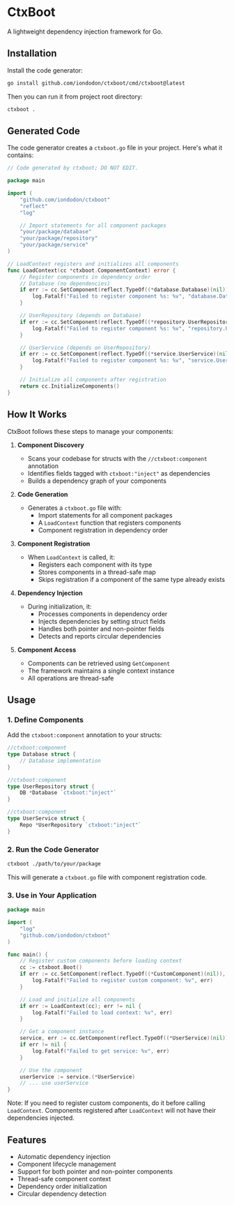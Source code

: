 # CtxBoot

A lightweight dependency injection framework for Go.

## Installation

Install the code generator:

```bash
go install github.com/iondodon/ctxboot/cmd/ctxboot@latest
```

Then you can run it from project root directory:

```bash
ctxboot .
```

## Generated Code

The code generator creates a `ctxboot.go` file in your project. Here's what it contains:

```go
// Code generated by ctxboot; DO NOT EDIT.

package main

import (
    "github.com/iondodon/ctxboot"
    "reflect"
    "log"

    // Import statements for all component packages
    "your/package/database"
    "your/package/repository"
    "your/package/service"
)

// LoadContext registers and initializes all components
func LoadContext(cc *ctxboot.ComponentContext) error {
    // Register components in dependency order
    // Database (no dependencies)
    if err := cc.SetComponent(reflect.TypeOf((*database.Database)(nil)), &database.Database{}); err != nil {
        log.Fatalf("Failed to register component %s: %v", "database.Database", err)
    }

    // UserRepository (depends on Database)
    if err := cc.SetComponent(reflect.TypeOf((*repository.UserRepository)(nil)), &repository.UserRepository{}); err != nil {
        log.Fatalf("Failed to register component %s: %v", "repository.UserRepository", err)
    }

    // UserService (depends on UserRepository)
    if err := cc.SetComponent(reflect.TypeOf((*service.UserService)(nil)), &service.UserService{}); err != nil {
        log.Fatalf("Failed to register component %s: %v", "service.UserService", err)
    }

    // Initialize all components after registration
    return cc.InitializeComponents()
}
```

## How It Works

CtxBoot follows these steps to manage your components:

1. **Component Discovery**

   - Scans your codebase for structs with the `//ctxboot:component` annotation
   - Identifies fields tagged with `ctxboot:"inject"` as dependencies
   - Builds a dependency graph of your components

2. **Code Generation**

   - Generates a `ctxboot.go` file with:
     - Import statements for all component packages
     - A `LoadContext` function that registers components
     - Component registration in dependency order

3. **Component Registration**

   - When `LoadContext` is called, it:
     - Registers each component with its type
     - Stores components in a thread-safe map
     - Skips registration if a component of the same type already exists

4. **Dependency Injection**

   - During initialization, it:
     - Processes components in dependency order
     - Injects dependencies by setting struct fields
     - Handles both pointer and non-pointer fields
     - Detects and reports circular dependencies

5. **Component Access**
   - Components can be retrieved using `GetComponent`
   - The framework maintains a single context instance
   - All operations are thread-safe

## Usage

### 1. Define Components

Add the `ctxboot:component` annotation to your structs:

```go
//ctxboot:component
type Database struct {
    // Database implementation
}

//ctxboot:component
type UserRepository struct {
    DB *Database `ctxboot:"inject"`
}

//ctxboot:component
type UserService struct {
    Repo *UserRepository `ctxboot:"inject"`
}
```

### 2. Run the Code Generator

```bash
ctxboot ./path/to/your/package
```

This will generate a `ctxboot.go` file with component registration code.

### 3. Use in Your Application

```go
package main

import (
    "log"
    "github.com/iondodon/ctxboot"
)

func main() {
    // Register custom components before loading context
    cc := ctxboot.Boot()
    if err := cc.SetComponent(reflect.TypeOf((*CustomComponent)(nil)), &CustomComponent{}); err != nil {
        log.Fatalf("Failed to register custom component: %v", err)
    }

    // Load and initialize all components
    if err := LoadContext(cc); err != nil {
        log.Fatalf("Failed to load context: %v", err)
    }

    // Get a component instance
    service, err := cc.GetComponent(reflect.TypeOf((*UserService)(nil)))
    if err != nil {
        log.Fatalf("Failed to get service: %v", err)
    }

    // Use the component
    userService := service.(*UserService)
    // ... use userService
}
```

Note: If you need to register custom components, do it before calling `LoadContext`. Components registered after `LoadContext` will not have their dependencies injected.

## Features

- Automatic dependency injection
- Component lifecycle management
- Support for both pointer and non-pointer components
- Thread-safe component context
- Dependency order initialization
- Circular dependency detection
